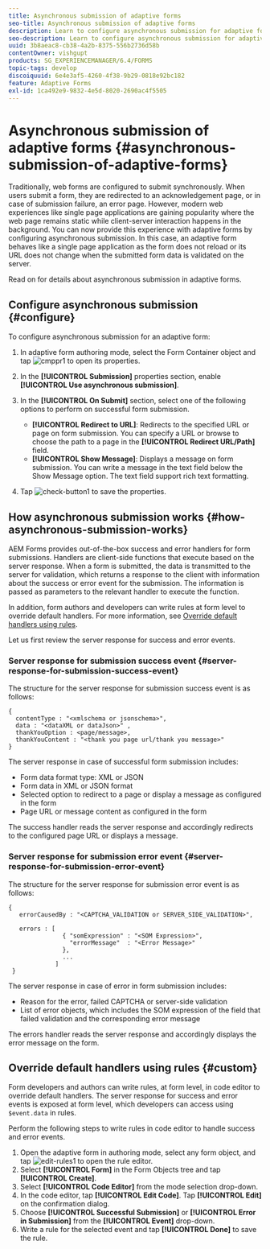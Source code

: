```yaml
---
title: Asynchronous submission of adaptive forms
seo-title: Asynchronous submission of adaptive forms
description: Learn to configure asynchronous submission for adaptive forms.
seo-description: Learn to configure asynchronous submission for adaptive forms.
uuid: 3b8aeac8-cb38-4a2b-8375-556b2736d58b
contentOwner: vishgupt
products: SG_EXPERIENCEMANAGER/6.4/FORMS
topic-tags: develop
discoiquuid: 6e4e3af5-4260-4f38-9b29-0818e92bc182
feature: Adaptive Forms
exl-id: 1ca492e9-9832-4e5d-8020-2690ac4f5505
---
```

# Asynchronous submission of adaptive forms {#asynchronous-submission-of-adaptive-forms}

Traditionally, web forms are configured to submit synchronously. When users submit a form, they are redirected to an acknowledgement page, or in case of submission failure, an error page. However, modern web experiences like single page applications are gaining popularity where the web page remains static while client-server interaction happens in the background. You can now provide this experience with adaptive forms by configuring asynchronous submission. In this case, an adaptive form behaves like a single page application as the form does not reload or its URL does not change when the submitted form data is validated on the server.

Read on for details about asynchronous submission in adaptive forms.

## Configure asynchronous submission {#configure}

To configure asynchronous submission for an adaptive form:

1. In adaptive form authoring mode, select the Form Container object and tap ![cmppr1](assets/cmppr1.png) to open its properties.
1. In the **[!UICONTROL Submission]** properties section, enable **[!UICONTROL Use asynchronous submission]**.
1. In the **[!UICONTROL On Submit]** section, select one of the following options to perform on successful form submission.

    * **[!UICONTROL Redirect to URL]**: Redirects to the specified URL or page on form submission. You can specify a URL or browse to choose the path to a page in the **[!UICONTROL Redirect URL/Path]** field. 
    * **[!UICONTROL Show Message]**: Displays a message on form submission. You can write a message in the text field below the Show Message option. The text field support rich text formatting.

1. Tap ![check-button1](assets/check-button1.png) to save the properties.

## How asynchronous submission works {#how-asynchronous-submission-works}

AEM Forms provides out-of-the-box success and error handlers for form submissions. Handlers are client-side functions that execute based on the server response. When a form is submitted, the data is transmitted to the server for validation, which returns a response to the client with information about the success or error event for the submission. The information is passed as parameters to the relevant handler to execute the function.

In addition, form authors and developers can write rules at form level to override default handlers. For more information, see [Override default handlers using rules](#custom).

Let us first review the server response for success and error events.

### Server response for submission success event {#server-response-for-submission-success-event}

The structure for the server response for submission success event is as follows:

```
{
  contentType : "<xmlschema or jsonschema>", 
  data : "<dataXML or dataJson>" , 
  thankYouOption : <page/message>, 
  thankYouContent : "<thank you page url/thank you message>"
}
```

The server response in case of successful form submission includes:

* Form data format type: XML or JSON
* Form data in XML or JSON format
* Selected option to redirect to a page or display a message as configured in the form
* Page URL or message content as configured in the form

The success handler reads the server response and accordingly redirects to the configured page URL or displays a message.

### Server response for submission error event {#server-response-for-submission-error-event}

The structure for the server response for submission error event is as follows:

```
{
   errorCausedBy : "<CAPTCHA_VALIDATION or SERVER_SIDE_VALIDATION>",

   errors : [
               { "somExpression" : "<SOM Expression>",
                 "errorMessage"  : "<Error Message>"
               },
               ...
             ]
 }
```

The server response in case of error in form submission includes:

* Reason for the error, failed CAPTCHA or server-side validation
* List of error objects, which includes the SOM expression of the field that failed validation and the corresponding error message

The errors handler reads the server response and accordingly displays the error message on the form.

## Override default handlers using rules {#custom}

Form developers and authors can write rules, at form level, in code editor to override default handlers. The server response for success and error events is exposed at form level, which developers can access using `$event.data` in rules.

Perform the following steps to write rules in code editor to handle success and error events.

1. Open the adaptive form in authoring mode, select any form object, and tap ![edit-rules1](assets/edit-rules1.png) to open the rule editor.
1. Select **[!UICONTROL Form]** in the Form Objects tree and tap **[!UICONTROL Create]**.
1. Select **[!UICONTROL Code Editor]** from the mode selection drop-down.
1. In the code editor, tap **[!UICONTROL Edit Code]**. Tap **[!UICONTROL Edit]** on the confirmation dialog.
1. Choose **[!UICONTROL Successful Submission]** or **[!UICONTROL Error in Submission]** from the **[!UICONTROL Event]** drop-down.
1. Write a rule for the selected event and tap **[!UICONTROL Done]** to save the rule.
